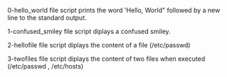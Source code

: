 0-hello_world file script prints the word 'Hello, World" followed by a new line to the standard output.

1-confused_smiley file script diplays a confused smiley.

2-hellofile file script diplays the content of a file (/etc/passwd)

3-twofiles file script diplays the content of two files when executed (/etc/passwd , /etc/hosts)
